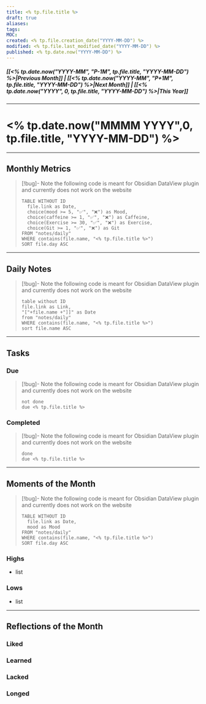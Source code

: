 ```yaml
---
title: <% tp.file.title %>
draft: true
aliases: 
tags: 
MOC: 
created: <% tp.file.creation_date("YYYY-MM-DD") %>
modified: <% tp.file.last_modified_date("YYYY-MM-DD") %>
published: <% tp.date.now("YYYY-MM-DD") %>
---
```

##### [[<% tp.date.now("YYYY-MM", "P-1M", tp.file.title, "YYYY-MM-DD") %>|Previous Month]] | [[<% tp.date.now("YYYY-MM", "P+1M", tp.file.title, "YYYY-MM-DD") %>|Next Month]] | [[<% tp.date.now("YYYY", 0, tp.file.title, "YYYY-MM-DD") %>|This Year]]

---
# <% tp.date.now("MMMM YYYY",0, tp.file.title, "YYYY-MM-DD") %>

---
## Monthly Metrics

>[!bug]- Note
>the following code is meant for Obsidian DataView plugin and currently does not work on the website
> ```dataview
> TABLE WITHOUT ID
>   file.link as Date,
>   choice(mood >= 5, "✅", "❌") as Mood,
>   choice(caffeine >= 1, "✅", "❌") as Caffeine,
>   choice(Exercise >= 30, "✅", "❌") as Exercise,
>   choice(Git >= 1, "✅", "❌") as Git
> FROM "notes/daily"
> WHERE contains(file.name, "<% tp.file.title %>")
> SORT file.day ASC
> ```

---
## Daily Notes

>[!bug]- Note
>the following code is meant for Obsidian DataView plugin and currently does not work on the website
> ```dataview
> table without ID
> file.link as Link,
> "["+file.name +"]]" as Date
> from "notes/daily"
> WHERE contains(file.name, "<% tp.file.title %>")
> sort file.name ASC
> ```

---
## Tasks

### Due

>[!bug]- Note
>the following code is meant for Obsidian DataView plugin and currently does not work on the website
>
> ```tasks
> not done
> due <% tp.file.title %>
> ```

### Completed

>[!bug]- Note
>the following code is meant for Obsidian DataView plugin and currently does not work on the website
>
> ```tasks
> done
> due <% tp.file.title %>
> ```

---
## Moments of the Month

>[!bug]- Note
>the following code is meant for Obsidian DataView plugin and currently does not work on the website
> ```dataview
> TABLE WITHOUT ID
>   file.link as Date,
>   mood as Mood
> FROM "notes/daily"
> WHERE contains(file.name, "<% tp.file.title %>")
> SORT file.day ASC
> ```
### Highs
- list
### Lows
- list

---
## Reflections of the Month

### Liked

### Learned

### Lacked

### Longed

